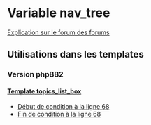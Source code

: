 # Variable nav_tree
[Explication sur le forum des forums](http://forum.forumactif.com/t294113-listing-des-variables#nav_tree)
## Utilisations dans les templates
### Version phpBB2
#### [Template topics_list_box](subsilver/topics_list_box.md)
* [Début de condition à la ligne 68](../subsilver/topics_list_box.tpl#L68)
* [Fin de condition à la ligne 68](../subsilver/topics_list_box.tpl#L68)